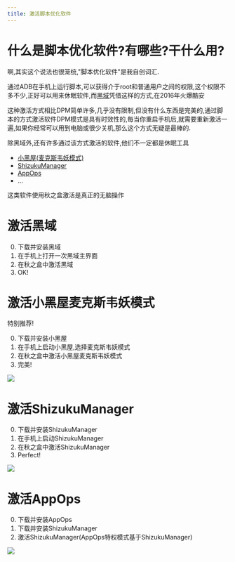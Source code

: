 ```yaml
---
title: 激活脚本优化软件
---
```

# 什么是脚本优化软件?有哪些?干什么用?
啊,其实这个说法也很笼统,"脚本优化软件"是我自创词汇.

<!-- 这类软件的代表就是黑域,当年黑域凭着ADB运行脚本的免ROOT使用方式火爆酷安 -->

通过ADB在手机上运行脚本,可以获得介于root和普通用户之间的权限,这个权限不多不少,正好可以用来休眠软件,而[黑域](https://www.coolapk.com/apk/me.piebridge.brevent)凭借这样的方式,在2016年火爆酷安

这种激活方式相比DPM简单许多,几乎没有限制,但没有什么东西是完美的,通过脚本的方式激活软件DPM模式是具有时效性的,每当你重启手机后,就需要重新激活一遍,如果你经常可以用到电脑或很少关机,那么这个方式无疑是最棒的.

除黑域外,还有许多通过该方式激活的软件,他们不一定都是休眠工具
* [小黑屋(麦克斯韦妖模式)](https://www.coolapk.com/apk/web1n.stopapp)
* [ShizukuManager](https://www.coolapk.com/apk/moe.shizuku.privileged.api)
* [AppOps](https://www.coolapk.com/apk/rikka.appops)
* ...

这类软件使用秋之盒激活是真正的无脑操作

# 激活黑域
0. 下载并安装黑域
1. 在手机上打开一次黑域主界面
2. 在秋之盒中激活黑域
3. OK!

# 激活小黑屋麦克斯韦妖模式
<span class="important">特别推荐!</span>

0. 下载并安装小黑屋
1. 在手机上启动小黑屋,选择麦克斯韦妖模式
2. 在秋之盒中激活小黑屋麦克斯韦妖模式
3. 完美!

![](assets/script/maxwell.jpg)

# 激活ShizukuManager

0. 下载并安装ShizukuManager
1. 在手机上启动ShizukuManager
2. 在秋之盒中激活ShizukuManager
3. Perfect!

![](assets/script/shizuku.jpg)

# 激活AppOps

0. 下载并安装AppOps
1. 下载并安装ShizukuManager
2. 激活ShizukuManager(AppOps特权模式基于ShizukuManager)

![](assets/script/appops.jpg)
